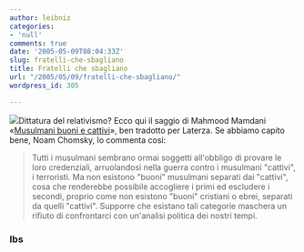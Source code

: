 ```yaml
---
author: leibniz
categories:
- 'null'
comments: true
date: '2005-05-09T08:04:33Z'
slug: fratelli-che-sbagliano
title: Fratelli che sbagliano
url: "/2005/05/09/fratelli-che-sbagliano/"
wordpress_id: 305

---
```

![](http://giotto.ibs.it/thumbnails/z25/8842075825.jpg)Dittatura del relativismo? Ecco qui il saggio di Mahmood Mamdani «[Musulmani buoni e cattivi](http://www.internetbookshop.it/ser/serdsp.asp?shop=1&c=BCGGWJN04Z0XC)», ben tradotto per Laterza. Se abbiamo capito bene, Noam Chomsky, lo commenta cosi: 

> Tutti i musulmani sembrano ormai soggetti
all'obbligo di provare le loro credenziali, arruolandosi nella guerra
contro i musulmani "cattivi", i terroristi. Ma non esistono "buoni"
musulmani separati dai "cattivi", cosa che renderebbe possibile
accogliere i primi ed escludere i secondi, proprio come non esistono
"buoni" cristiani o ebrei, separati da quelli "cattivi". Supporre che
esistano tali categorie maschera un rifiuto di confrontarci con
un'analisi politica dei nostri tempi.

### Ibs
